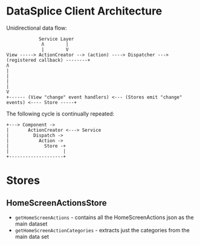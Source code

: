 # DataSplice Client Architecture

Unidirectional data flow:

```
            Service Layer
             Ʌ        |
             |        V
View -----> ActionCreator --> (action) ----> Dispatcher ---> (registered callback) --------+
Ʌ                                                                                          |
|                                                                                          |
|                                                                                          V
+------ (View "change" event handlers) <--- (Stores emit "change" events) <---- Store -----+
```
The following cycle is continually repeated:

```
+---> Component ->
|       ActionCreator <---> Service
|         Dispatch ->
|           Action ->
|             Store -+
|                    |
+--------------------+
```

# Stores

## HomeScreenActionsStore

- `getHomeScreenActions` - contains all the HomeScreenActions json as the main dataset
- `getHomeScreenActionCategories` - extracts just the categories from the main data set
